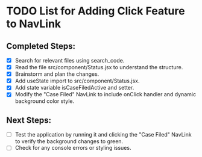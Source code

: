 # TODO List for Adding Click Feature to NavLink

## Completed Steps:
- [x] Search for relevant files using search_code.
- [x] Read the file src/component/Status.jsx to understand the structure.
- [x] Brainstorm and plan the changes.
- [x] Add useState import to src/component/Status.jsx.
- [x] Add state variable isCaseFiledActive and setter.
- [x] Modify the "Case Filed" NavLink to include onClick handler and dynamic background color style.

## Next Steps:
- [ ] Test the application by running it and clicking the "Case Filed" NavLink to verify the background changes to green.
- [ ] Check for any console errors or styling issues.
